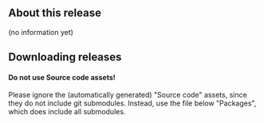 ## About this release
(no information yet)

## Downloading releases
#### Do not use Source code assets!
Please ignore the (automatically generated) "Source code" assets, since
they do not include git submodules.
Instead, use the file below "Packages", which does include all submodules.
